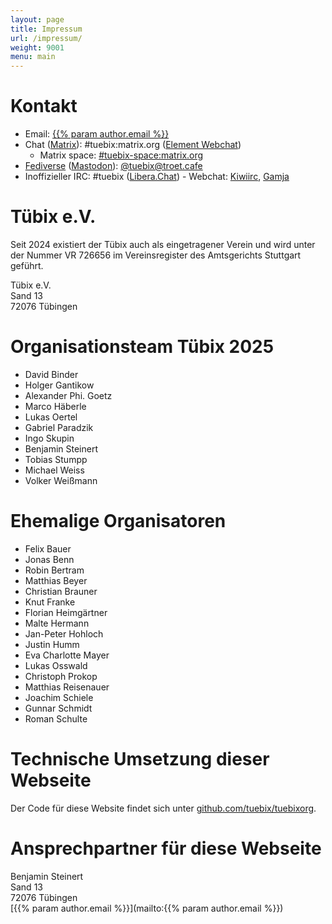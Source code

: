 ```yaml
---
layout: page
title: Impressum
url: /impressum/
weight: 9001
menu: main
---
```


# Kontakt

- Email: <a href="mailto:{{% param author.email %}}">{{% param author.email %}}</a>
- Chat (<a href="https://matrix.org/clients/">Matrix</a>): #tuebix:matrix.org ([Element Webchat](https://app.element.io/#/room/#tuebix:matrix.org))
  - Matrix space: [#tuebix-space:matrix.org](https://matrix.to/#/#tuebix-space:matrix.org)
- [Fediverse](https://en.wikipedia.org/wiki/Fediverse) ([Mastodon](https://joinmastodon.org/)): [@tuebix@troet.cafe](https://troet.cafe/@tuebix)
- Inoffizieller IRC: #tuebix ([Libera.Chat](https://libera.chat/)) - Webchat:
  [Kiwiirc](https://web.libera.chat/#tuebix),
  [Gamja](https://web.libera.chat/gamja/#tuebix)

# Tübix e.V.

Seit 2024 existiert der Tübix auch als eingetragener Verein und wird unter der Nummer VR 726656 im Vereinsregister des Amtsgerichts Stuttgart geführt.

Tübix e.V.<br />
Sand 13<br />
72076 Tübingen<br />

# Organisationsteam Tübix 2025

<!-- Ordered alphabetically by the surname: -->

* David Binder
* Holger Gantikow
* Alexander Phi. Goetz
* Marco Häberle
* Lukas Oertel
* Gabriel Paradzik
* Ingo Skupin
* Benjamin Steinert
* Tobias Stumpp
* Michael Weiss
* Volker Weißmann

# Ehemalige Organisatoren

<!-- Ordered alphabetically by the surname: -->

* Felix Bauer
* Jonas Benn
* Robin Bertram
* Matthias Beyer
* Christian Brauner
* Knut Franke
* Florian Heimgärtner
* Malte Hermann
* Jan-Peter Hohloch
* Justin Humm
* Eva Charlotte Mayer
* Lukas Osswald
* Christoph Prokop
* Matthias Reisenauer
* Joachim Schiele
* Gunnar Schmidt
* Roman Schulte

# Technische Umsetzung dieser Webseite
Der Code für diese Website findet sich unter [github.com/tuebix/tuebixorg](https://github.com/tuebix/tuebixorg).

# Ansprechpartner für diese Webseite
Benjamin Steinert<br />
Sand 13<br />
72076 Tübingen<br />
[{{% param author.email %}}](mailto:{{% param author.email %}})<br />
